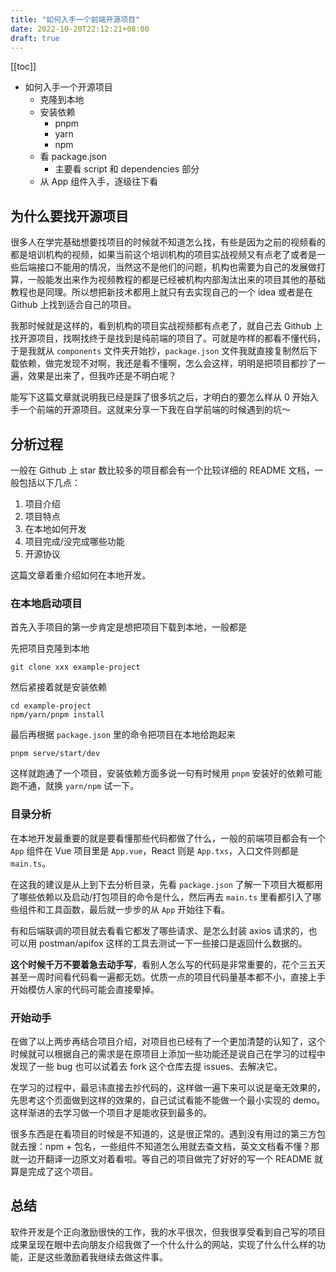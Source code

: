 ```yaml
---
title: "如何入手一个前端开源项目"
date: 2022-10-20T22:12:21+08:00
draft: true
---
```


[[toc]]



- 如何入手一个开源项目
  - 克隆到本地
  - 安装依赖
    - pnpm
    - yarn
    - npm
  - 看 package.json
    - 主要看 script 和 dependencies 部分
  - 从 App 组件入手，逐级往下看

## 为什么要找开源项目

很多人在学完基础想要找项目的时候就不知道怎么找，有些是因为之前的视频看的都是培训机构的视频，如果当前这个培训机构的项目实战视频又有点老了或者是一些后端接口不能用的情况，当然这不是他们的问题，机构也需要为自己的发展做打算，一般能发出来作为视频教程的都是已经被机构内部淘汰出来的项目其他的基础教程也是同理。所以想把新技术都用上就只有去实现自己的一个 idea 或者是在 Github 上找到适合自己的项目。

我那时候就是这样的，看到机构的项目实战视频都有点老了，就自己去 Github 上找开源项目，找啊找终于是找到是纯前端的项目了。可就是咋样的都看不懂代码，于是我就从 `components` 文件夹开始抄，`package.json` 文件我就直接复制然后下载依赖，做完发现不对啊，我还是看不懂啊，怎么会这样，明明是把项目都抄了一遍，效果是出来了，但我咋还是不明白呢？

能写下这篇文章就说明我已经是踩了很多坑之后，才明白的要怎么样从 0 开始入手一个前端的开源项目。这就来分享一下我在自学前端的时候遇到的坑～

## 分析过程

一般在 Github 上 star 数比较多的项目都会有一个比较详细的 README 文档，一般包括以下几点：

1. 项目介绍
2. 项目特点
3. 在本地如何开发
4. 项目完成/没完成哪些功能
5. 开源协议

这篇文章着重介绍如何在本地开发。

### 在本地启动项目

首先入手项目的第一步肯定是想把项目下载到本地，一般都是

先把项目克隆到本地

    git clone xxx example-project

然后紧接着就是安装依赖

    cd example-project
    npm/yarn/pnpm install

最后再根据 `package.json` 里的命令把项目在本地给跑起来

    pnpm serve/start/dev

这样就跑通了一个项目，安装依赖方面多说一句有时候用 `pnpm` 安装好的依赖可能跑不通，就换 `yarn/npm` 试一下。

### 目录分析

在本地开发最重要的就是要看懂那些代码都做了什么，一般的前端项目都会有一个 `App` 组件在 Vue 项目里是 `App.vue`，React 则是 `App.txs`，入口文件则都是 `main.ts`。

在这我的建议是从上到下去分析目录，先看 `package.json` 了解一下项目大概都用了哪些依赖以及启动/打包项目的命令是什么，然后再去 `main.ts` 里看都引入了哪些组件和工具函数，最后就一步步的从 `App` 开始往下看。

有和后端联调的项目就去看看它都发了哪些请求、是怎么封装 axios 请求的，也可以用 postman/apifox 这样的工具去测试一下一些接口是返回什么数据的。

**这个时候千万不要着急去动手写**，看别人怎么写的代码是非常重要的，花个三五天甚至一周时间看代码看一遍都无妨。优质一点的项目代码量基本都不小，直接上手开始模仿人家的代码可能会直接晕掉。

### 开始动手

在做了以上两步再结合项目介绍，对项目也已经有了一个更加清楚的认知了，这个时候就可以根据自己的需求是在原项目上添加一些功能还是说自己在学习的过程中发现了一些 bug 也可以试着去 fork 这个仓库去提 issues、去解决它。

在学习的过程中，最忌讳直接去抄代码的，这样做一遍下来可以说是毫无效果的，先思考这个页面做到这样的效果的，自己试试看能不能做一个最小实现的 demo。这样渐进的去学习做一个项目才是能收获到最多的。

很多东西是在看项目的时候是不知道的，这是很正常的。遇到没有用过的第三方包就去搜：npm + 包名，一些组件不知道怎么用就去查文档，英文文档看不懂？那就一边开翻译一边原文对着看啦。等自己的项目做完了好好的写一个 README 就算是完成了这个项目。

## 总结

软件开发是个正向激励很快的工作，我的水平很次，但我很享受看到自己写的项目成果呈现在眼中去向朋友介绍我做了一个什么什么的网站，实现了什么什么样的功能，正是这些激励着我继续去做这件事。

